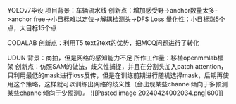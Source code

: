 YOLOv7毕设
项目背景：车辆流水线
创新点：增加感受野->anchor数量太多->anchor free->小目标难以定位->解耦检测头->DFS Loss
量化性：小目标涨5个点，大目标15个点

CODALAB
创新点：利用T5 text2text的优势，把MCQ问题进行了转化

UDUN
背景：商拍，但是网络的感知能力不足
所作工作量：移植openmmlab框架
创新点：仿照SAM的做法，歧义性捕捉，并且在分割头加入patch attention，只利用最低的mask进行loss反传，但是在训练前期进行随机选择mask，后期再使用这个策略，这样就可以训练出网络的歧义性（会出现某些channel倾向于多预测某些channel倾向于少预测）。
![[Pasted image 20240424002034.png|600]]
